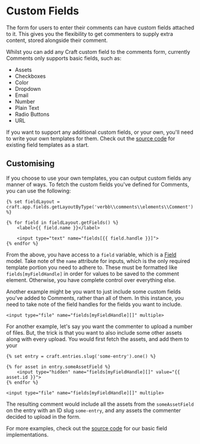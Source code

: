 # Custom Fields

The form for users to enter their comments can have custom fields attached to it. This gives you the flexibility to get commenters to supply extra content, stored alongside their comment.

Whilst you can add any Craft custom field to the comments form, currently Comments only supports basic fields, such as:
- Assets
- Checkboxes
- Color
- Dropdown
- Email
- Number
- Plain Text
- Radio Buttons
- URL

If you want to support any additional custom fields, or your own, you'll need to write your own templates for them. Check out the [source code](https://github.com/verbb/comments/tree/craft-5/src/templates/_special) for existing field templates as a start.

## Customising
If you choose to use your own templates, you can output custom fields any manner of ways. To fetch the custom fields you've defined for Comments, you can use the following:

```twig
{% set fieldLayout = craft.app.fields.getLayoutByType('verbb\\comments\\elements\\Comment') %}

{% for field in fieldLayout.getFields() %}
    <label>{{ field.name }}</label>

    <input type="text" name="fields[{{ field.handle }}]">
{% endfor %}

```

From the above, you have access to a `field` variable, which is a [Field](https://docs.craftcms.com/api/v4/craft-base-field.html) model. Take note of the `name` attribute for inputs, which is the only required template portion you need to adhere to. These must be formatted like `fields[myFieldHandle]` in order for values to be saved to the comment element. Otherwise, you have complete control over everything else.

Another example might be you want to just include some custom fields you've added to Comments, rather than all of them. In this instance, you need to take note of the field handles for the fields you want to include.

```twig
<input type="file" name="fields[myFieldHandle][]" multiple>
```

For another example, let's say you want the commenter to upload a number of files. But, the trick is that you want to also include some other assets along with every upload. You would first fetch the assets, and add them to your 

```twig
{% set entry = craft.entries.slug('some-entry').one() %}

{% for asset in entry.someAssetField %}
    <input type="hidden" name="fields[myFieldHandle][]" value="{{ asset.id }}">
{% endfor %}

<input type="file" name="fields[myFieldHandle][]" multiple>
```

The resulting comment would include all the assets from the `someAssetField` on the entry with an ID slug `some-entry`, and any assets the commenter decided to upload in the form.

For more examples, check out the [source code](https://github.com/verbb/comments/tree/craft-5/src/templates/_special) for our basic field implementations.